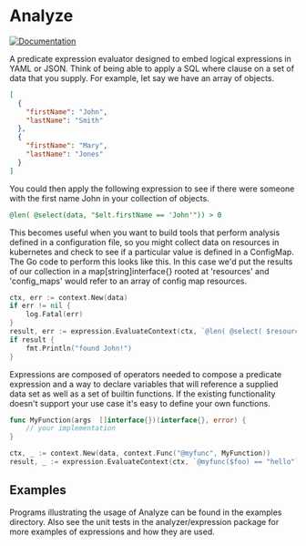 # Analyze

[![Documentation](https://godoc.org/github.com/murphybytes/analyze?status.svg)](http://godoc.org/github.com/murphybytes/analyze)

A predicate expression evaluator designed to embed logical expressions in YAML or JSON. Think of being able to 
apply a SQL where clause on a set of data that you supply.  For example, let say we have an array of objects.
```json
[
  {
    "firstName": "John", 
    "lastName": "Smith"
  },
  {
    "firstName": "Mary",
    "lastName": "Jones"
  }
]
```
You could then apply the following expression to see if there were someone with the first name John in your collection of 
objects. 
```sql
@len( @select(data, "$elt.firstName == 'John'")) > 0
```
This becomes useful when you want to build tools that perform analysis defined in a configuration file, so you might
collect data on resources in kubernetes and check to see if a particular value is defined in a ConfigMap. 
The Go code to perform this looks like this.  In this case we'd put the results of our collection in a map[string]interface{}
rooted at 'resources' and 'config_maps' would refer to an array of config map resources. 
```go
ctx, err := context.New(data)
if err != nil {
	log.Fatal(err)
}
result, err := expression.EvaluateContext(ctx, `@len( @select( $resources.config_maps, "$elt.firstName == 'John'" ) ) > 0`)
if result {
	fmt.Println("found John!")
}

```
Expressions are composed of operators needed to compose a predicate expression and a way to declare variables that will 
reference a supplied data set as well as a set of builtin functions. If the existing functionality doesn't support your 
use case it's easy to define your own functions. 
```go
func MyFunction(args  []interface{})(interface{}, error) {
	// your implementation 
}

ctx, _ := context.New(data, context.Func("@myfunc", MyFunction))
result, _ := expression.EvaluateContext(ctx, `@myfunc($foo) == "hello"`)

```

## Examples
Programs illustrating the usage of Analyze can be found in the examples directory. Also see the 
unit tests in the analyzer/expression package for more examples of expressions and how they are used. 